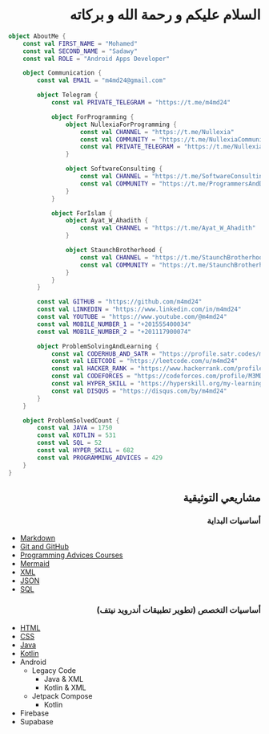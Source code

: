 <div dir="rtl">

# السلام عليكم و رحمة الله و بركاته

</div>

```kotlin
object AboutMe {
    const val FIRST_NAME = "Mohamed"
    const val SECOND_NAME = "Sadawy"
    const val ROLE = "Android Apps Developer"

    object Communication {
        const val EMAIL = "m4md24@gmail.com"

        object Telegram {
            const val PRIVATE_TELEGRAM = "https://t.me/m4md24"

            object ForProgramming {
                object NullexiaForProgramming {
                    const val CHANNEL = "https://t.me/Nullexia"
                    const val COMMUNITY = "https://t.me/NullexiaCommunity"
                    const val PRIVATE_TELEGRAM = "https://t.me/NullexiaChat"
                }

                object SoftwareConsulting {
                    const val CHANNEL = "https://t.me/SoftwareConsulting"
                    const val COMMUNITY = "https://t.me/ProgrammersAndDevelopers"
                }
            }

            object ForIslam {
                object Ayat_W_Ahadith {
                    const val CHANNEL = "https://t.me/Ayat_W_Ahadith"
                }

                object StaunchBrotherhood {
                    const val CHANNEL = "https://t.me/StaunchBrotherhood"
                    const val COMMUNITY = "https://t.me/StaunchBrotherhoodCommunity"
                }
            }
        }

        const val GITHUB = "https://github.com/m4md24"
        const val LINKEDIN = "https://www.linkedin.com/in/m4md24"
        const val YOUTUBE = "https://www.youtube.com/@m4md24"
        const val MOBILE_NUMBER_1 = "+201555400034"
        const val MOBILE_NUMBER_2 = "+201117900074"

        object ProblemSolvingAndLearning {
            const val CODERHUB_AND_SATR = "https://profile.satr.codes/m4md24/public/overview"
            const val LEETCODE = "https://leetcode.com/u/m4md24"
            const val HACKER_RANK = "https://www.hackerrank.com/profile/m4md24"
            const val CODEFORCES = "https://codeforces.com/profile/M3MD69"
            const val HYPER_SKILL = "https://hyperskill.org/my-learning/621065640"
            const val DISQUS = "https://disqus.com/by/m4md24"
        }
    }

    object ProblemSolvedCount {
        const val JAVA = 1750
        const val KOTLIN = 531
        const val SQL = 52
        const val HYPER_SKILL = 682
        const val PROGRAMMING_ADVICES = 429
    }
}
```

<div dir="rtl">

## مشاريعي التوثيقية

### أساسيات البداية

</div>

- [Markdown](https://github.com/m4md24/LearnMarkdown)
- [Git and GitHub](https://github.com/m4md24/LearnGitAndGithub)
- [Programming Advices Courses](https://github.com/stars/M4MD24/lists/programming-advices-courses)
- [Mermaid](https://github.com/m4md24/LearnMermaid)
- [XML](https://github.com/m4md24/LearnXML)
- [JSON](https://github.com/m4md24/LearnJSON)
- [SQL](https://github.com/m4md24/LearnSQL)

<div dir="rtl">

### أساسيات التخصص (تطوير تطبيقات أندرويد نيتف)

</div>

- [HTML](https://github.com/m4md24/LearnHTML)
- [CSS](https://github.com/m4md24/LearnCSS)
- [Java](https://github.com/m4md24/LearnJava)
- [Kotlin](https://github.com/m4md24/LearnKotlin)
- Android
    - Legacy Code
        - Java & XML
        - Kotlin & XML
    - Jetpack Compose
        - Kotlin
- Firebase
- Supabase
